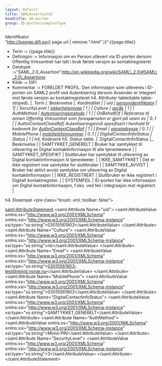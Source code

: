 ```yaml
---
layout: default
title: SAMLAssertionV2
headtitle: ID-porten
group: ID-porten/complexType
---
```


Identifikator  
“http://begrep.difi.no{{ page.url | remove:".html" }}“:{{page.title}}
- Term := {{page.title}}
- Definisjon := Informasjon om en Person utlevert via ID-porten dersom Offentlig Virksomhet har tatt i bruk første versjon av kontaktregisteret
- Datatype :=”SAML\_2.0\_Assertion“:http://en.wikipedia.org/wiki/SAML\_2.0\#SAML\_2.0\_Assertions
- Kilde := DIFI
- Kommentar := FORELDET PROFIL: Den informasjon som utleveres i ID-porten sin SAML2 profil ved Autentisering dersom Avsender er integrert mot første versjon av kontaktregisteret
h4. Attributer
table(table table-striped).
|*. Term |*. Beskrivelse |*. Kardinalitet |
| uid | [personidentifikator](/Felles/personidentifikator) | 1|
| SecurityLevel | [sikkerhetsnivaa](/Felles/sikkerhetsnivaa) | 1 |
| Culture | [språk](/Felles/spraak) | 1 |
| AuthMethod | [Autentiseringsmetode](SAMLAssertionV1#AuthMethod) | 1 |
| OnBehalfOf | Referanse til annen Offentlig Virksomhet som forespørselen er gjort på veien av | 0..1 |
| AuthnContextClassRef| Autentiseringsnivå spesifisert i henhold til kodeverk for [AuthnContextClassRef](SAMLAuthnRequest#AuthnContextClassRef) | 1 |
| Email | [epostadresse](/Felles/epostadresse) | 0..1 |
| MobilePhone | [mobiltelefonnummer](/Felles/mobiltelefonnummer) | 0..1 |
| DigitalContactInfoStatus | Status | 1 |
h4. Kodeverk
h5. Status
table.
|*. DigitalContactInfoStatus |\_. Beskrivelse |
| SAMTYKKET\_GENERELT | Bruker har samtykket til utlevering av Digital kontaktinformasjon til alle tjenesteeiere |
| SAMTYKKET\_SPESIFIKT | Sluttbruker har samtykket til utlevering av Digital kontaktinformasjon til tjenesteeier. |
| IKKE\_SAMTYKKET | Det er ikke registrert noe samtykke for sluttbruker |
| SAMTYKKE\_AVVIST | Bruker har aktivt avvist samtykke om utlevering av Digital kontaktinformasjon |
| IKKE\_REGISTRERT | Sluttbruker er ikke registrert i Digitalt kontaktregister. |
| SYSTEMFEIL | ID-porten har ikke informasjon om Digital kontaktinformasjon, f.eks. ved feil i integrasjon mot registrert. |

h4. Eksempel
\<pre class=”brush: xml; toolbar: false"\>

<saml:AttributeStatement>
 <saml:Attribute Name="uid">
 <saml:AttributeValue xmlns:xs="http://www.w3.org/2001/XMLSchema" xmlns:xsi="http://www.w3.org/2001/XMLSchema-instance" xsi:type="xs:string">03015561903</saml:AttributeValue>
 </saml:Attribute>
 <saml:Attribute Name="Culture">
 <saml:AttributeValue xmlns:xs="http://www.w3.org/2001/XMLSchema" xmlns:xsi="http://www.w3.org/2001/XMLSchema-instance" xsi:type="xs:string">nb</saml:AttributeValue>
 </saml:Attribute>
 <saml:Attribute Name="Email">
 <saml:AttributeValue xmlns:xs="http://www.w3.org/2001/XMLSchema" xmlns:xsi="http://www.w3.org/2001/XMLSchema-instance" xsi:type="xs:string">03015561903-test@minid.norge.no</saml:AttributeValue>
 </saml:Attribute>
 <saml:Attribute Name="MobilePhone">
 <saml:AttributeValue xmlns:xs="http://www.w3.org/2001/XMLSchema" xmlns:xsi="http://www.w3.org/2001/XMLSchema-instance" xsi:type="xs:string">03015561903</saml:AttributeValue>
 </saml:Attribute>
 <saml:Attribute Name="DigitalContactInfoStatus">
 <saml:AttributeValue xmlns:xs="http://www.w3.org/2001/XMLSchema" xmlns:xsi="http://www.w3.org/2001/XMLSchema-instance" xsi:type="xs:string">SAMTYKKET\_GENERELT</saml:AttributeValue>
 </saml:Attribute>
 <saml:Attribute Name="AuthMethod">
 <saml:AttributeValue xmlns:xs="http://www.w3.org/2001/XMLSchema" xmlns:xsi="http://www.w3.org/2001/XMLSchema-instance" xsi:type="xs:string">Minid-PIN</saml:AttributeValue>
 </saml:Attribute>
 <saml:Attribute Name="SecurityLevel">
 <saml:AttributeValue xmlns:xs="http://www.w3.org/2001/XMLSchema" xmlns:xsi="http://www.w3.org/2001/XMLSchema-instance" xsi:type="xs:string">3</saml:AttributeValue>
 </saml:Attribute>
 </saml:AttributeStatement>

</pre>
